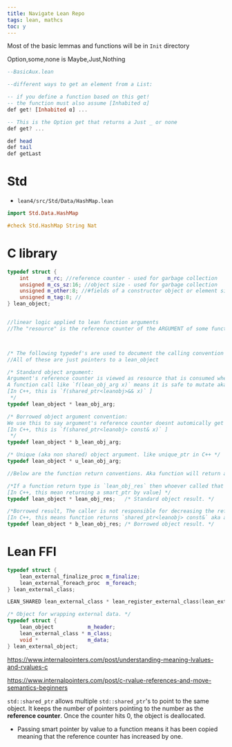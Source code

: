 ```yaml
---
title: Navigate Lean Repo
tags: lean, mathcs
toc: y
---
```


Most of the basic lemmas and functions will be in `Init` directory  

Option,some,none is Maybe,Just,Nothing  

```{.hs filename="/.elan/toolchains/leanprover--lean4/src/lean/Init/Data/List/BasicAux.lean"}
--BasicAux.lean

--different ways to get an element from a List:

-- if you define a function based on this get!
-- the function must also assume [Inhabited α]
def get! [Inhabited α] ... 

-- This is the Option get that returns a Just _ or none
def get? ... 

def head
def tail
def getLast
```


# Std

* `lean4/src/Std/Data/HashMap.lean`

```hs
import Std.Data.HashMap

#check Std.HashMap String Nat 

```

# C library
```C++
typedef struct {
    int      m_rc; //reference counter - used for garbage collection 
    unsigned m_cs_sz:16; //object size - used for garbage collection
    unsigned m_other:8; //#fields of a constructor object or element size of array
    unsigned m_tag:8; //
} lean_object;


//linear logic applied to lean function arguments
//The "resource" is the reference counter of the ARGUMENT of some function call which can be consumed or not



/* The following typedef's are used to document the calling convention for the primitives. */
//All of these are just pointers to a lean_object

/* Standard object argument: 
Argument's reference counter is viewed as resource that is consumed when called by a function.
A function call like `f(lean_obj_arg x)` means it is safe to mutate aka "destructive update" `x` if the reference counter of x is 1.
[In C++, this is `f(shared_ptr<leanobj>&& x)` ]
 */
typedef lean_object * lean_obj_arg;   

/* Borrowed object argument convention:
We use this to say argument's reference counter doesnt automically get consumed when called by a function meaning it is responsibility of caller to decrement the reference counter.  
[In C++, this is `f(shared_ptr<leanobj> const& x)` ]
 */
typedef lean_object * b_lean_obj_arg; 

/* Unique (aka non shared) object argument. like unique_ptr in C++ */
typedef lean_object * u_lean_obj_arg; 

//Below are the function return conventions. Aka function will return a ptr to a leanObject and the convention tells us if we have to do something after the return. 

/*If a function return type is `lean_obj_res` then whoever called that function is responsible for consuming the reference counter. 
[In C++, this mean returning a smart_ptr by value] */
typedef lean_object * lean_obj_res;   /* Standard object result. */

/*Borrowed result, The caller is not responsible for decreasing the reference counter
[In C++, this means function returns `shared_ptr<leanobj> const&` aka a reference to a smart pointer. ] */
typedef lean_object * b_lean_obj_res; /* Borrowed object result. */
```

# Lean FFI

```Cpp
typedef struct {
    lean_external_finalize_proc m_finalize;
    lean_external_foreach_proc  m_foreach;
} lean_external_class;

LEAN_SHARED lean_external_class * lean_register_external_class(lean_external_finalize_proc, lean_external_foreach_proc);

/* Object for wrapping external data. */
typedef struct {
    lean_object           m_header;
    lean_external_class * m_class;
    void *                m_data;
} lean_external_object;
```

https://www.internalpointers.com/post/understanding-meaning-lvalues-and-rvalues-c

https://www.internalpointers.com/post/c-rvalue-references-and-move-semantics-beginners

`std::shared_ptr` allows multiple `std::shared_ptr`'s to point to the same object. It keeps the number of pointers pointing to the number as the **reference counter**. Once the counter hits 0, the object is deallocated.

* Passing smart pointer by value to a function means it has been copied meaning that the reference counter has increased by one.